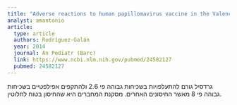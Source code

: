```yaml
---
title: "Adverse reactions to human papillomavirus vaccine in the Valencian Community (2007-2011)"
analyst: amantonio
article:
  type: article
  authors: Rodríguez-Galán
  year: 2014
  journal: An Pediatr (Barc)
  link: https://www.ncbi.nlm.nih.gov/pubmed/24582127
  pubmed: 24582127
---
```


גרדסיל גורם להתעלפויות בשכיחות גבוהה פי 2.6 ולהתקפים אפילפטיים בשכיחות גבוהה פי 8 מאשר החיסונים האחרים. מסקנת המחברים היא שהחיסון בטוח לחלוטין.
